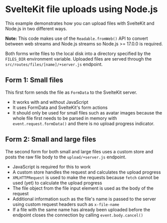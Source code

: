 # SvelteKit file uploads using Node.js

This example demonstrates how you can upload files with SvelteKit and Node.js in two different ways.

**Note:** This code makes use of the `Readable.fromWeb()` API to convert between web streams and Node.js streams so Node.js >= 17.0.0 is required.

Both forms write files to the local disk into a directory specified by the `FILES_DIR` environment variable. Uploaded files are served through the `src/routes/files/[name]/+server.js` endpoint.

## Form 1: Small files

This first form sends the file as `FormData` to the SvelteKit server.

- It works with and without JavaScript
- It uses FormData and SvelteKit's form actions
- It should only be used for small files such as avatar images because the whole file first needs to be parsed in memory with `event.request.formData()` and there is no upload progress indicator.

## Form 2: Small and large files

The second form for both small and large files uses a custom store and posts the raw file body to the `upload/+server.js` endpoint.

- JavaScript is required for this to work
- A custom store handles the request and calculates the upload progress
- `XMLHTTPRequest` is used to make the requests because `fetch` cannot be used (yet) to calculate the upload progress
- The file object from the file input element is used as the body of the request
- Additional information such as the file's name is passed to the server using custom request headers such as `x-file-name`
- If a file with the same name has already been uploaded before the endpoint closes the connection by calling `event.body.cancel()`


